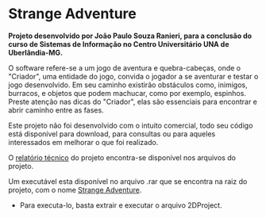 # Strange Adventure 

**Projeto desenvolvido por João Paulo Souza Ranieri, para a conclusão do curso de Sistemas de Informação no Centro Universitário UNA de Uberlândia-MG.**

O software refere-se a um jogo de aventura e quebra-cabeças, onde o "Criador", uma entidade do jogo, convida o jogador a se aventurar e testar o jogo desenvolvido. Em seu caminho existirão obstáculos como, inimigos, burracos, e objetos que podem machucar, como por exemplo, espinhos. Preste atenção nas dicas do "Criador", elas são essenciais para encontrar e abrir caminho entre as fases.

Este projeto não foi desenvolvido com o intuito comercial, todo seu código está disponível para download, para consultas ou para aqueles interessados em melhorar o que foi realizado.

O [relatório técnico](https://github.com/joao-ranieri/2D-Game/blob/master/Relat%C3%B3rio%20T%C3%A9cnico%20-%20Strange%20Adventure.pdf) do projeto encontra-se disponível nos arquivos do projeto.

Um executável esta disponível no arquivo .rar que se encontra na raiz do projeto, com o nome [Strange Adventure](https://github.com/joao-ranieri/2D-Game/blob/master/Strange%20Adventure.rar). 
* Para executa-lo, basta extrair e executar o arquivo 2DProject.
